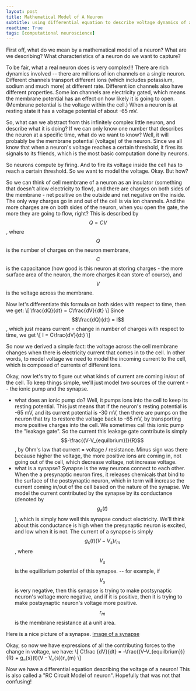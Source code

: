 ```yaml
---
layout: post
title: Mathematical Model of A Neuron
subtitle: using differential equation to describe voltage dynamics of a neuron
readtime: True
tags: [computational neuroscience]
---
```

First off, what do we mean by a mathematical model of a neuron? What are we describing? What characteristics of a neuron
do we want to capture?

To be fair, what a real neuron does is very complex!!! There are rich dynamics involved -- there are millions of ion channels on a single neuron. Different channels transport different ions (which includes potassium, sodium and much more) at different rate. Different ion channels also have different properties. Some ion channels are electricity gated, which means the membrane potential has an effect on how likely it is going to open. (Membrane potential is the voltage within the cell.) When a neuron is at resting state it has a voltage potential of about -65 mV. 

So, what can we abstract from this infinitely complex little neuron, and describe what it is doing? If we can only know one
number that describes the neuron at a specific time, what do we want to know? Well, it will probably be the membrane potential
(voltage) of the neuron. Since we all know that when a neuron's voltage reaches a certain threshold, it fires its signals to its friends,
which is the most basic computation done by neurons.

So neurons compute by firing. And to fire its voltage inside the cell has to reach a certain threshold. So we want to model the voltage. Okay. But how?

So we can think of cell membrane of a neuron as an insulator (something that doesn't allow electricity to flow), and there are charges
on both sides of the membrane - net positive on the outside and net negative on the inside. The only way charges go in and out of the
cell is via ion channels. And the more charges are on both sides of the neuron, when you open the gate, the more they are going to flow,
right? This is described by $$Q = CV$$, where $$Q$$ is the number of charges on the neuron membrane, $$C$$ is the capacitance (how good is this neuron at storing charges - the more surface area of the neuron, the more charges it can store of course), and $$V$$ is the voltage across the membrane.

Now let's differentiate this formula on both sides with respect to time, then we get:
\\[ \frac{dQ}{dt} = C\frac{dV}{dt} \\]
 Since $$\frac{dQ}{dt} = I$$, which just means current = change in number of charges with respect to time, we get
\\[ I = C\frac{dV}{dt} \\]

So now we derived a simple fact: the voltage across the cell membrane changes when there is electricity current that comes in to the cell. In other words, to model voltage we need to model the incoming current to the cell, which is composed of currents of 
different ions. 

Okay, now let's try to figure out what kinds of current are coming in/out of the cell. To keep things simple, we'll just model two
sources of the current -- the ionic pump and the synapse. 
- what does an ionic pump do? Well, it pumps ions into the cell to keep its resting potential. This just means that if the neuron's
resting potential is -65 mV, and its current potential is -30 mV, then there are pumps on the neuron that try to restore the voltage
back to -65 mV, by transporting more positive charges into the cell. We sometimes call this ionic pump the "leakage gate". So the
current this leakage gate contribute is simply $$-\frac{(V-V_{equilbrium})}{R}$$, by Ohm's law that current = voltage / resistance.
Minus sign was there because higher the voltage, the more positive ions are coming in, not going out of the cell, which decrease voltage,
not increase voltage. 
- what is a synapse? Synapse is the way neurons connect to each other. When the a presynaptic neuron fires, it releases chemicals
that bind to the surface of the postsynaptic neuron, which in term will increase the current coming in/out of the cell based
on the nature of the synapse. We model the current contributed by the synapse by its conductance (denoted by $$g_s(t)$$), which is simply how well this synapse conduct electricity. We'll think about this conductance is high when the presynaptic neuron is excited, and low when it is not. The current of a synapse is simply $$g_{s}(t)(V - V_{s})r_{m}$$, where $$V_{s}$$ is the equilibrium potential of this
synapse. -- for example, if $$V_{s}$$ is very negative, then this synapse is trying to make postsynaptic neuron's voltage more negative,
and if it is positive, then it is trying to make postsynaptic neuron's voltage more positive. $$r_{m}$$ is the membrane resistance at a unit area. 

Here is a nice picture of a synapse. 
[image of a synapse](https://cdn.britannica.com/37/54737-050-013849FC/nerve-impulse-transmission-synapse-arrival-neurotransmitter-release.jpg)

Okay, so now we have expressions of all the contributing forces to the change in voltage, we have:
\\[  C\frac {dV}{dt} = -\frac{(V-V_{equilbrium})}{R} + g_{s}(t)(V - V_{s})r_{m} \\]

Now we have a differential equation describing the voltage of a neuron! This is also called a "RC Circuit Model of neuron".
Hopefully that was not that confusing!